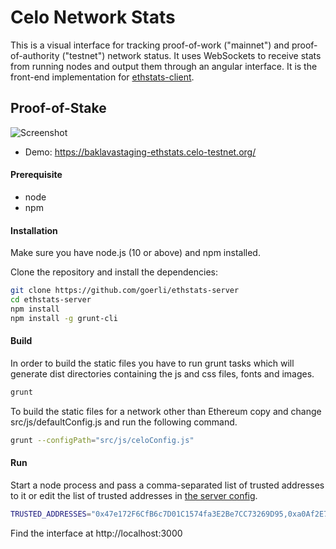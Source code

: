 Celo Network Stats
===============================================

This is a visual interface for tracking proof-of-work ("mainnet") and proof-of-authority ("testnet") network status. It uses WebSockets to receive stats from running nodes and output them through an angular interface. It is the front-end implementation for [ethstats-client](https://github.com/goerli/ethstats-client).

## Proof-of-Stake
![Screenshot](https://user-images.githubusercontent.com/6178597/69904869-cba34900-13ac-11ea-9136-13fc51cf246e.gif "Screenshot POS")

* Demo: https://baklavastaging-ethstats.celo-testnet.org/

#### Prerequisite
* node
* npm

#### Installation
Make sure you have node.js (10 or above) and npm installed.

Clone the repository and install the dependencies:

```bash
git clone https://github.com/goerli/ethstats-server
cd ethstats-server
npm install
npm install -g grunt-cli
```

#### Build
In order to build the static files you have to run grunt tasks which will generate dist directories containing the js and css files, fonts and images.

```bash
grunt
```

To build the static files for a network other than Ethereum copy and change src/js/defaultConfig.js and run the following command.

```bash
grunt --configPath="src/js/celoConfig.js"
```

#### Run
Start a node process and pass a comma-separated list of trusted addresses to it or edit the list of trusted addresses in [the server config](/lib/utils/config.js).

```bash
TRUSTED_ADDRESSES="0x47e172F6CfB6c7D01C1574fa3E2Be7CC73269D95,0xa0Af2E71cECc248f4a7fD606F203467B500Dd53B" npm start
```
Find the interface at http://localhost:3000
